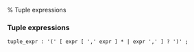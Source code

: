 % Tuple expressions

### Tuple expressions

```antlr
tuple_expr : '(' [ expr [ ',' expr ] * | expr ',' ] ? ')' ;
```

